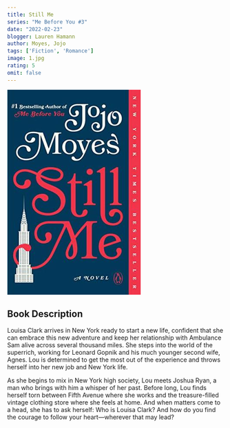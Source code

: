 ```yaml
---
title: Still Me
series: "Me Before You #3"
date: "2022-02-23"
blogger: Lauren Hamann
author: Moyes, Jojo
tags: ['Fiction', 'Romance']
image: 1.jpg
rating: 5
omit: false
---
```


![Book Cover](1.jpg)

## Book Description

Louisa Clark arrives in New York ready to start a new life, confident that she can embrace this new adventure and keep her relationship with Ambulance Sam alive across several thousand miles. She steps into the world of the superrich, working for Leonard Gopnik and his much younger second wife, Agnes. Lou is determined to get the most out of the experience and throws herself into her new job and New York life.

As she begins to mix in New York high society, Lou meets Joshua Ryan, a man who brings with him a whisper of her past. Before long, Lou finds herself torn between Fifth Avenue where she works and the treasure-filled vintage clothing store where she feels at home. And when matters come to a head, she has to ask herself: Who is Louisa Clark? And how do you find the courage to follow your heart—wherever that may lead?